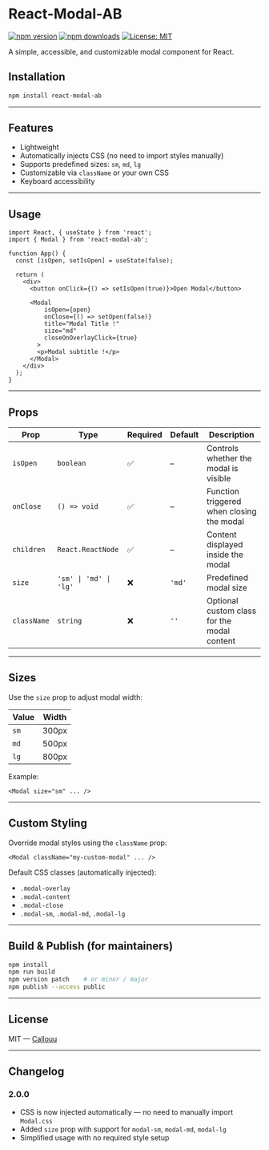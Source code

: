 # React-Modal-AB

[![npm version](https://img.shields.io/npm/v/react-modal-ab.svg)](https://www.npmjs.com/package/react-modal-ab)
[![npm downloads](https://img.shields.io/npm/dm/react-modal-ab.svg)](https://www.npmjs.com/package/react-modal-ab)
[![License: MIT](https://img.shields.io/badge/license-MIT-green.svg)](LICENSE)

A simple, accessible, and customizable modal component for React.

## Installation

```bash
npm install react-modal-ab
```

---

## Features

- Lightweight
- Automatically injects CSS (no need to import styles manually)  
- Supports predefined sizes: `sm`, `md`, `lg`  
- Customizable via `className` or your own CSS  
- Keyboard accessibility

---

## Usage

```tsx
import React, { useState } from 'react';
import { Modal } from 'react-modal-ab';

function App() {
  const [isOpen, setIsOpen] = useState(false);

  return (
    <div>
      <button onClick={() => setIsOpen(true)}>Open Modal</button>

      <Modal
          isOpen={open}
          onClose={() => setOpen(false)}
          title="Modal Title !"
          size="md"
          closeOnOverlayClick={true}
        >
        <p>Modal subtitle !</p>
      </Modal>
    </div>
  );
}
```

---

## Props

| Prop        | Type                        | Required | Default | Description                                 |
|-------------|-----------------------------|----------|---------|---------------------------------------------|
| `isOpen`    | `boolean`                   | ✅        | –       | Controls whether the modal is visible       |
| `onClose`   | `() => void`                | ✅        | –       | Function triggered when closing the modal   |
| `children`  | `React.ReactNode`           | ✅        | –       | Content displayed inside the modal          |
| `size`      | `'sm' \| 'md' \| 'lg'`   | ❌        | `'md'`  | Predefined modal size                        |
| `className` | `string`                   | ❌        | `''`    | Optional custom class for the modal content |

---

## Sizes

Use the `size` prop to adjust modal width:

| Value | Width  |
|-------|--------|
| `sm`  | 300px  |
| `md`  | 500px  |
| `lg`  | 800px  |

Example:

```tsx
<Modal size="sm" ... />
```

---

## Custom Styling

Override modal styles using the `className` prop:

```tsx
<Modal className="my-custom-modal" ... />
```

Default CSS classes (automatically injected):

- `.modal-overlay`  
- `.modal-content`  
- `.modal-close`  
- `.modal-sm`, `.modal-md`, `.modal-lg`

---

## Build & Publish (for maintainers)

```bash
npm install
npm run build
npm version patch    # or minor / major
npm publish --access public
```

---

## License

MIT — [Callouu](https://github.com/Callouu)

---

## Changelog

### 2.0.0

- CSS is now injected automatically — no need to manually import `Modal.css`  
- Added `size` prop with support for `modal-sm`, `modal-md`, `modal-lg`  
- Simplified usage with no required style setup
